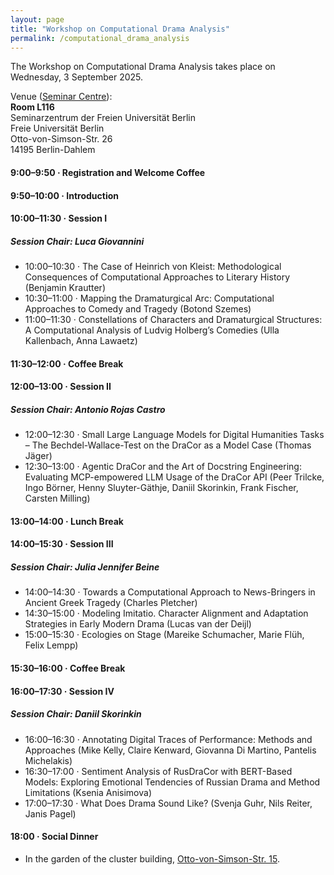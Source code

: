 ```yaml
---
layout: page
title: "Workshop on Computational Drama Analysis"
permalink: /computational_drama_analysis
---
```


The Workshop on Computational Drama Analysis takes place on Wednesday, 3 September 2025.

Venue ([Seminar Centre](venue)):\
**Room L116**\
Seminarzentrum der Freien Universität Berlin\
Freie Universität Berlin\
Otto-von-Simson-Str. 26\
14195 Berlin-Dahlem

#### 9:00–9:50 · Registration and Welcome Coffee

#### 9:50–10:00 · Introduction

#### 10:00–11:30 · Session I
##### Session Chair: Luca Giovannini
- 10:00–10:30 · The Case of Heinrich von Kleist: Methodological Consequences of Computational Approaches to Literary History (Benjamin Krautter)
- 10:30–11:00 · Mapping the Dramaturgical Arc: Computational Approaches to Comedy and Tragedy (Botond Szemes)
- 11:00–11:30 · Constellations of Characters and Dramaturgical Structures: A Computational Analysis of Ludvig Holberg’s Comedies (Ulla Kallenbach, Anna Lawaetz)

#### 11:30–12:00 · Coffee Break

#### 12:00–13:00 · Session II
##### Session Chair: Antonio Rojas Castro
- 12:00–12:30 · Small Large Language Models for Digital Humanities Tasks – The Bechdel-Wallace-Test on the DraCor as a Model Case (Thomas Jäger)
- 12:30–13:00 · Agentic DraCor and the Art of Docstring Engineering: Evaluating MCP-empowered LLM Usage of the DraCor API (Peer Trilcke, Ingo Börner, Henny Sluyter-Gäthje, Daniil Skorinkin, Frank Fischer, Carsten Milling)

#### 13:00–14:00 · Lunch Break

#### 14:00–15:30 · Session III
##### Session Chair: Julia Jennifer Beine
- 14:00–14:30 · Towards a Computational Approach to News-Bringers in Ancient Greek Tragedy (Charles Pletcher)
- 14:30–15:00 · Modeling Imitatio. Character Alignment and Adaptation Strategies in Early Modern Drama (Lucas van der Deijl)
- 15:00–15:30 · Ecologies on Stage (Mareike Schumacher, Marie Flüh, Felix Lempp)

#### 15:30–16:00 · Coffee Break

#### 16:00–17:30 · Session IV
##### Session Chair: Daniil Skorinkin
- 16:00–16:30 · Annotating Digital Traces of Performance: Methods and Approaches (Mike Kelly, Claire Kenward, Giovanna Di Martino, Pantelis Michelakis)
- 16:30–17:00 · Sentiment Analysis of RusDraCor with BERT-Based Models: Exploring Emotional Tendencies of Russian Drama and Method Limitations (Ksenia Anisimova)
- 17:00–17:30 · What Does Drama Sound Like? (Svenja Guhr, Nils Reiter, Janis Pagel)

#### 18:00 · Social Dinner
- In the garden of the cluster building, [Otto-von-Simson-Str. 15](venue).
